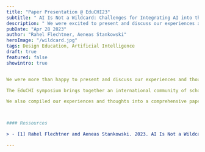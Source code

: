 ```yaml
---
title: "Paper Presentation @ EduCHI23"
subtitle: " AI Is Not a Wildcard: Challenges for Integrating AI into the Design Curriculum. "
description: " We were excited to present and discuss our experiences and thoughts on AI education for design students at the 2023 EduCHI Symposium on April 28. Our paper, 'AI Is Not a Wildcard: Challenges for Integrating AI into the Design Curriculum,' contributes to the as-yet unresolved challenge of how to structurally integrate AI into the design curriculum."
pubDate: "Apr 28 2023"
author: "Rahel Flechtner, Aeneas Stankowski"
heroImage: "/wildcard.jpg"
tags: Design Education, Artificial Intelligence
draft: true
featured: false
showintro: true


We were more than happy to present and discuss our experiences and thoughts on AI education for design students at the [EduCHI symposium 2023] (https://educhi2023.hcilivingcurriculum.org/) in Hamburg. Our paper “AI Is Not a Wildcard: Challenges for Integrating AI into the Design Curriculum” [\[1\]](#ressources) contributed to the as-yet unsolved challenge of how to structurally integrate AI into the design curriculum. You can find the paper [here] and we provide a comprehensive summary of the paper in this [article](https://ai-d-lab.github.io/blog/ai_is_not_a_wildcard/).

The EduCHI symposium brings together an international community of scholars, practitioners, and researchers to work on the future of Human–Computer Interaction (HCI) education. Especially given the rapid developments in artificial intelligence in recent months and the increasing impact of the technology on our professional practice, we found it particularly exciting to discuss current and future challenges facing HCI educators and to be inspired by teaching practices from the community.

We also compiled our experiences and thoughts into a comprehensive paper. For further information and access to the paper, please follow this LINK.



#### Ressources

> - [1] Rahel Flechtner and Aeneas Stankowski. 2023. AI Is Not a Wildcard: Challenges for Integrating AI into the Design Curriculum. In _EduCHI 2023: 5th Annual Symposium on HCI Education (EduCHI ’23)_, April 28, 2023, Hamburg, Germany. ACM, New York, NY, USA. DOI: [10.1145/3587399.3587410](https://doi.org/10.1145/3587399.3587410).

---
```


